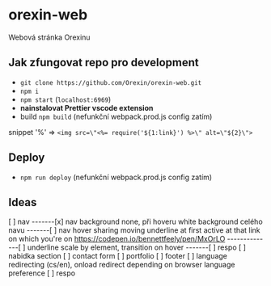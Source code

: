 # orexin-web

Webová stránka Orexinu

## Jak zfungovat repo pro development

- `git clone https://github.com/Orexin/orexin-web.git`
- `npm i`
- `npm start` (`localhost:6969`)
- **nainstalovat Prettier vscode extension**
- build `npm build` (nefunkční webpack.prod.js config zatím)

snippet '%' => `<img src=\"<%= require('${1:link}') %>\" alt=\"${2}\">`

## Deploy

- `npm run deploy` (nefunkční webpack.prod.js config zatím)

## Ideas

[ ] nav
-------[x] nav background none, při hoveru white background celého navu
-------[ ] nav hover sharing moving underline at first active at that link on which you're on https://codepen.io/bennettfeely/pen/MxOrLO
--------------[ ] underline scale by element, transition on hover
-------[ ] respo
[ ] nabidka section
[ ] contact form
[ ] portfolio
[ ] footer
[ ] language redirecting (cs/en), onload redirect depending on browser language preference
[ ] respo
